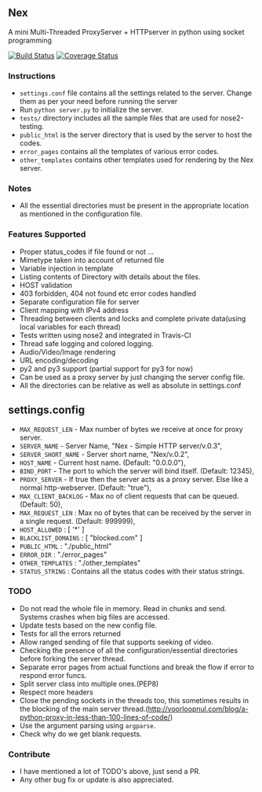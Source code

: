 ## Nex
A mini Multi-Threaded ProxyServer + HTTPserver in python using socket programming

[![Build Status](https://travis-ci.org/pinkeshbadjatiya/Nex.svg?branch=master)](https://travis-ci.org/pinkeshbadjatiya/Nex)
[![Coverage Status](https://coveralls.io/repos/github/pinkeshbadjatiya/Nex/badge.svg?branch=master)](https://coveralls.io/github/pinkeshbadjatiya/Nex?branch=master)

### Instructions
- `settings.conf` file contains all the settings related to the server. Change them as per your need before running the server
- Run `python server.py` to initialize the server.
- `tests/` directory includes all the sample files that are used for nose2-testing.
- `public_html` is the server directory that is used by the server to host the codes.
- `error_pages` contains all the templates of various error codes.
- `other_templates` contains other templates used for rendering by the Nex server.

### Notes
- All the essential directories must be present in the appropriate location as mentioned in the configuration file.

### Features Supported
- Proper status_codes if file found or not ...
- Mimetype taken into account of returned file
- Variable injection in template
- Listing contents of Directory with details about the files.
- HOST validation
- 403 forbidden, 404 not found etc error codes handled
- Separate configuration file for server  
- Client mapping with IPv4 address
- Threading between clients and locks and complete private data(using local variables for each thread)
- Tests written using nose2 and integrated in Travis-CI
- Thread safe logging and colored logging.
- Audio/Video/Image rendering
- URL encoding/decoding
- py2 and py3 support (partial support for py3 for now)
- Can be used as a proxy server by just changing the server config file.  
- All the directories can be relative as well as absolute in settings.conf

## settings.config
- `MAX_REQUEST_LEN` - Max number of bytes we receive at once for proxy server.    
- `SERVER_NAME` - Server Name, "Nex - Simple HTTP server/v.0.3",
- `SERVER_SHORT_NAME` - Server short name, "Nex/v.0.2",
- `HOST_NAME` - Current host name. (Default: "0.0.0.0"),
- `BIND_PORT` - The port to which the server will bind itself. (Default: 12345),
- `PROXY_SERVER` - If true then the server acts as a proxy server. Else like a normal http-webserver. (Default: "true"),
- `MAX_CLIENT_BACKLOG` - Max no of client requests that can be queued. (Default: 50),
- `MAX_REQUEST_LEN` : Max no of bytes that can be received by the server in a single request. (Default: 999999),
- `HOST_ALLOWED` : [ '*' ]
- `BLACKLIST_DOMAINS` : [ "blocked.com" ]
- `PUBLIC_HTML` : "./public_html"
- `ERROR_DIR` : "./error_pages"
- `OTHER_TEMPLATES` : "./other_templates"
- `STATUS_STRING` : Contains all the status codes with their status strings.

### TODO
- Do not read the whole file in memory. Read in chunks and send. Systems crashes when big files are accessed.
- Update tests based on the new config file.
- Tests for all the errors returned
- Allow ranged sending of file that supports seeking of video.
- Checking the presence of all the configuration/essential directories before forking the server thread.
- Separate error pages from actual functions and break the flow if error to respond error funcs.
- Split server class into multiple ones.(PEP8)
- Respect more headers
- Close the pending sockets in the threads too, this sometimes results in the blocking of the main server thread.(http://voorloopnul.com/blog/a-python-proxy-in-less-than-100-lines-of-code/)  
- Use the argument parsing using `argparse`.  
- Check why do we get blank requests.  

### Contribute  
- I have mentioned a lot of TODO's above, just send a PR.  
- Any other bug fix or update is also appreciated.  
